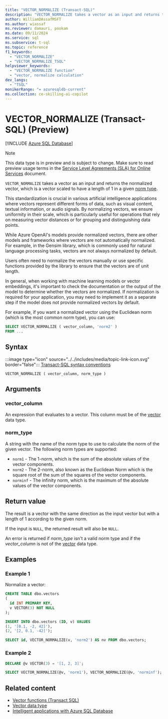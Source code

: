 ```yaml
---
title: "VECTOR_NORMALIZE (Transact-SQL)"
description: "VECTOR_NORMALIZE takes a vector as an input and returns the normalized vector, which is a vector scaled to have a length of 1 in a given norm type."
author: WilliamDAssafMSFT
ms.author: wiassaf
ms.reviewer: damauri, pookam
ms.date: 09/11/2024
ms.service: sql
ms.subservice: t-sql
ms.topic: reference
f1_keywords:
  - "VECTOR_NORMALIZE"
  - "VECTOR_NORMALIZE_TSQL"
helpviewer_keywords:
  - "VECTOR_NORMALIZE function"
  - "vector, normalize calculation"
dev_langs:
  - "TSQL"
monikerRange: "= azuresqldb-current"
ms.collection: ce-skilling-ai-copilot
---
```

# VECTOR_NORMALIZE (Transact-SQL) (Preview)

[!INCLUDE [Azure SQL Database](../../includes/applies-to-version/asdb.md)]

> [!NOTE]
> This data type is in preview and is subject to change. Make sure to read preview usage terms in the [Service Level Agreements (SLA) for Online Services](https://www.microsoft.com/licensing/docs/view/Service-Level-Agreements-SLA-for-Online-Services) document.

`VECTOR_NORMALIZE` takes a vector as an input and returns the normalized vector, which is a vector scaled to have a length of 1 in a given [norm type](https://mathworld.wolfram.com/VectorNorm.html).

This standardization is crucial in various artificial intelligence applications where vectors represent different forms of data, such as visual content, textual information, or audio signals. By normalizing vectors, we ensure uniformity in their scale, which is particularly useful for operations that rely on measuring vector distances or for grouping and distinguishing data points.

While Azure OpenAI's models provide normalized vectors, there are other models and frameworks where vectors are not automatically normalized. For example, in the Gensim library, which is commonly used for natural language processing tasks, vectors are not always normalized by default.

Users often need to normalize the vectors manually or use specific functions provided by the library to ensure that the vectors are of unit length.

In general, when working with machine learning models or vector embeddings, it's important to check the documentation or the output of the model to determine whether the vectors are normalized. If normalization is required for your application, you may need to implement it as a separate step if the model does not provide normalized vectors by default.

For example, if you want a normalized vector using the Euclidean norm (which is the most common norm type), you can use:

```sql
SELECT VECTOR_NORMALIZE ( vector_column, 'norm2' )
FROM ...
```

## Syntax

:::image type="icon" source="../../includes/media/topic-link-icon.svg" border="false"::: [Transact-SQL syntax conventions](../../t-sql/language-elements/transact-sql-syntax-conventions-transact-sql.md)  

```syntaxsql
VECTOR_NORMALIZE ( vector_column, norm_type )
```

## Arguments

### vector_column

An expression that evaluates to a vector. This column must be of the [vector](../../t-sql/data-types/vector-data-type.md) data type.

### norm_type

A string with the name of the norm type to use to calculate the norm of the given vector. The following norm types are supported:

- `norm1` - The 1-norm, which is the sum of the absolute values of the vector components.
- `norm2` - The 2-norm, also known as the Euclidean Norm which is the square root of the sum of the squares of the vector components.
- `norminf` - The infinity norm, which is the maximum of the absolute values of the vector components.

## Return value

The result is a vector with the same direction as the input vector but with a length of 1 according to the given norm.

If the input is `NULL`, the returned result will also be `NULL`.

An error is returned if *norm_type* isn't a valid norm type and if the *vector_column* is not of the [vector](../../t-sql/data-types/vector-data-type.md) data type.

## Examples

### Example 1

Normalize a vector:

```sql
CREATE TABLE dbo.vectors
(
  id INT PRIMARY KEY,
  v VECTOR(3) NOT NULL
);

INSERT INTO dbo.vectors (ID, v) VALUES 
(1, '[0.1, -2, 42]'),
(2, '[2, 0.1, -42]');

SELECT id, VECTOR_NORMALIZE(v, 'norm2') AS nv FROM dbo.vectors; 
```

### Example 2

```sql
DECLARE @v VECTOR(3) = '[1, 2, 3]';

SELECT VECTOR_NORMALIZE(@v, 'norm1'), VECTOR_NORMALIZE(@v, 'norminf'); 
```

## Related content

- [Vector functions (Transact SQL)](../..//t-sql/functions/vector-functions-transact-sql.md)
- [Vector data type](../../t-sql/data-types/vector-data-type.md)
- [Intelligent applications with Azure SQL Database](/azure/azure-sql/database/ai-artificial-intelligence-intelligent-applications)
